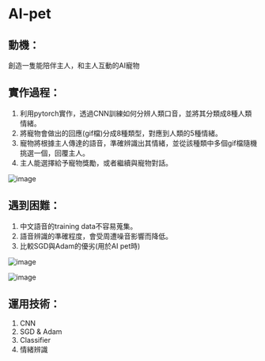 # AI-pet

## 動機：
創造一隻能陪伴主人，和主人互動的AI寵物

## 實作過程：
1. 利用pytorch實作，透過CNN訓練如何分辨人類口音，並將其分類成8種人類情緒。
2. 將寵物會做出的回應(gif檔)分成8種類型，對應到人類的5種情緒。
3. 寵物將根據主人傳達的語音，準確辨識出其情緒，並從該種類中多個gif檔隨機挑選一個，回覆主人。
4. 主人能選擇給予寵物獎勵，或者繼續與寵物對話。

![image](https://user-images.githubusercontent.com/56677419/204785761-d2667fcd-17a3-40b5-8dba-cc13ff4cd119.png)

## 遇到困難：
1. 中文語音的training data不容易蒐集。
2. 語音辨識的準確程度，會受周遭噪音影響而降低。
3. 比較SGD與Adam的優劣(用於AI pet時)

![image](https://user-images.githubusercontent.com/56677419/204790052-1eb452a0-b33b-4d95-8748-07005fd74a5a.png)

![image](https://user-images.githubusercontent.com/56677419/204789996-3838b11d-6cd1-4775-a1d8-bc2597c369f9.png)

## 運用技術：
1. CNN
2. SGD & Adam
3. Classifier
4. 情緒辨識
